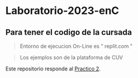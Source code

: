 # Laboratorio-2023-enC
## Para tener el codigo de la cursada 

> Entorno de ejecucion On-Line es " replit.com "

> Los ejemplos son de la plataforma de CUV 


Este repositorio responde al [Practico 2](https://github.com/GregorioNavarrete/Laboratorio-2023-enC/blob/main/Trabajo%20Practico%202-2023.pdf
 "Pdf del practico2").
